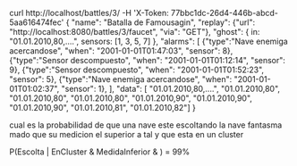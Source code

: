 curl http://localhost/battles/3/ -H 'X-Token: 77bbc1dc-26d4-446b-abcd-5aa616474fec'
{ 
  "name": "Batalla de Famousagin",
  "replay": {"url": "http://localhost:8080/battles/3/faucet", "via": "GET"},
  "ghost": {
    in: "01.01.2010,80,....",
    sensors: [1, 3, 5, 7]
  },
  "alarms": [
    {"type":"Nave enemiga acercandose", "when": "2001-01-01T01:47:03", "sensor": 8},
    {"type":"Sensor descompuesto",      "when": "2001-01-01T01:12:14", "sensor": 9},
    {"type":"Sensor descompuesto",      "when": "2001-01-01T01:52:23", "sensor": 5},
    {"type":"Nave enemiga acercandose", "when": "2001-01-01T01:02:37", "sensor": 1},
  ],
  "data": [
     "01.01.2010,80,....",
     "01.01.2010,80",
     "01.01.2010,80",
     "01.01.2010,80",
     "01.01.2010,90",
     "01.01.2010,90",
     "01.01.2010,90",
     "01.01.2010,81",
     "01.01.2010,82"]
}

cual es la probabilidad de que una nave este escoltando la nave fantasma mado que su medicion el superior a tal y que esta en un cluster

P(Escolta | EnCluster & MedidaInferior & ) = 99%


